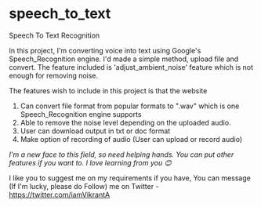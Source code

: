 # speech_to_text
Speech To Text Recognition

In this project, I'm converting voice into text using Google's Speech_Recognition engine. I'd made a simple method, upload file and convert. The feature included is 'adjust_ambient_noise' feature which is not enough for removing noise.

The features wish to include in this project is that the website 

1.  Can convert file format from popular formats to ".wav" which is one Speech_Recognition engine supports
2.  Able to remove the noise level depending on the uploaded audio.
3.  User can download output in txt or doc format
4.  Make option of recording of audio (User can upload or record audio)

*I'm a new face to this field, so need helping hands. You can put other features if you want to. I love learning from you 😊*

I like you to suggest me on my requirements if you have, You can message (If I'm lucky, please do Follow) me on
Twitter - https://twitter.com/iamVikrantA
